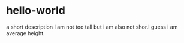 # hello-world
a short description
I am not too tall but i am also not shor.I guess i am average height.
